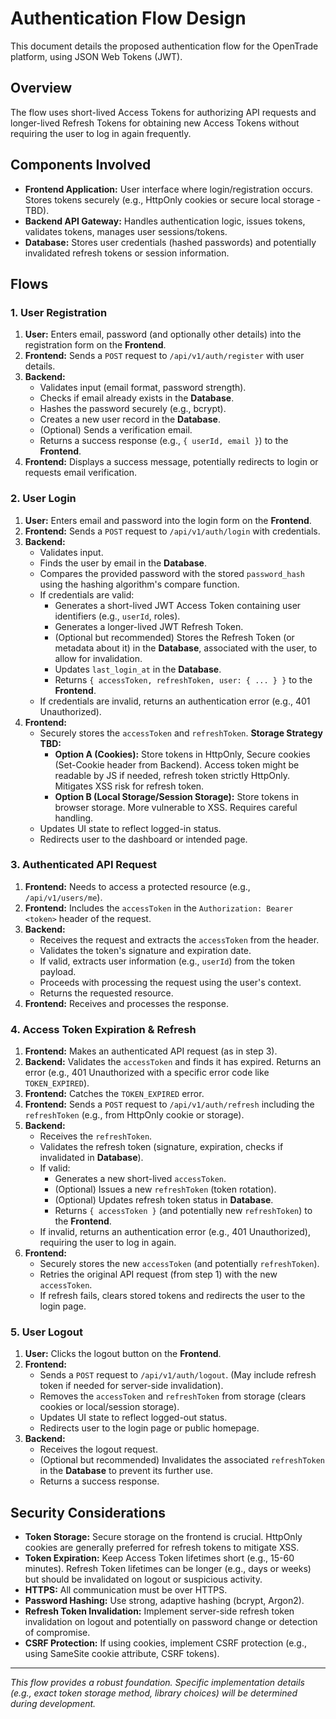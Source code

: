# Authentication Flow Design

This document details the proposed authentication flow for the OpenTrade platform, using JSON Web Tokens (JWT).

## Overview

The flow uses short-lived Access Tokens for authorizing API requests and longer-lived Refresh Tokens for obtaining new Access Tokens without requiring the user to log in again frequently.

## Components Involved

*   **Frontend Application:** User interface where login/registration occurs. Stores tokens securely (e.g., HttpOnly cookies or secure local storage - TBD).
*   **Backend API Gateway:** Handles authentication logic, issues tokens, validates tokens, manages user sessions/tokens.
*   **Database:** Stores user credentials (hashed passwords) and potentially invalidated refresh tokens or session information.

## Flows

### 1. User Registration

1.  **User:** Enters email, password (and optionally other details) into the registration form on the **Frontend**.
2.  **Frontend:** Sends a `POST` request to `/api/v1/auth/register` with user details.
3.  **Backend:**
    *   Validates input (email format, password strength).
    *   Checks if email already exists in the **Database**.
    *   Hashes the password securely (e.g., bcrypt).
    *   Creates a new user record in the **Database**.
    *   (Optional) Sends a verification email.
    *   Returns a success response (e.g., `{ userId, email }`) to the **Frontend**.
4.  **Frontend:** Displays a success message, potentially redirects to login or requests email verification.

### 2. User Login

1.  **User:** Enters email and password into the login form on the **Frontend**.
2.  **Frontend:** Sends a `POST` request to `/api/v1/auth/login` with credentials.
3.  **Backend:**
    *   Validates input.
    *   Finds the user by email in the **Database**.
    *   Compares the provided password with the stored `password_hash` using the hashing algorithm's compare function.
    *   If credentials are valid:
        *   Generates a short-lived JWT Access Token containing user identifiers (e.g., `userId`, roles).
        *   Generates a longer-lived JWT Refresh Token.
        *   (Optional but recommended) Stores the Refresh Token (or metadata about it) in the **Database**, associated with the user, to allow for invalidation.
        *   Updates `last_login_at` in the **Database**.
        *   Returns `{ accessToken, refreshToken, user: { ... } }` to the **Frontend**.
    *   If credentials are invalid, returns an authentication error (e.g., 401 Unauthorized).
4.  **Frontend:**
    *   Securely stores the `accessToken` and `refreshToken`. **Storage Strategy TBD:**
        *   **Option A (Cookies):** Store tokens in HttpOnly, Secure cookies (Set-Cookie header from Backend). Access token might be readable by JS if needed, refresh token strictly HttpOnly. Mitigates XSS risk for refresh token.
        *   **Option B (Local Storage/Session Storage):** Store tokens in browser storage. More vulnerable to XSS. Requires careful handling.
    *   Updates UI state to reflect logged-in status.
    *   Redirects user to the dashboard or intended page.

### 3. Authenticated API Request

1.  **Frontend:** Needs to access a protected resource (e.g., `/api/v1/users/me`).
2.  **Frontend:** Includes the `accessToken` in the `Authorization: Bearer <token>` header of the request.
3.  **Backend:**
    *   Receives the request and extracts the `accessToken` from the header.
    *   Validates the token's signature and expiration date.
    *   If valid, extracts user information (e.g., `userId`) from the token payload.
    *   Proceeds with processing the request using the user's context.
    *   Returns the requested resource.
4.  **Frontend:** Receives and processes the response.

### 4. Access Token Expiration & Refresh

1.  **Frontend:** Makes an authenticated API request (as in step 3).
2.  **Backend:** Validates the `accessToken` and finds it has expired. Returns an error (e.g., 401 Unauthorized with a specific error code like `TOKEN_EXPIRED`).
3.  **Frontend:** Catches the `TOKEN_EXPIRED` error.
4.  **Frontend:** Sends a `POST` request to `/api/v1/auth/refresh` including the `refreshToken` (e.g., from HttpOnly cookie or storage).
5.  **Backend:**
    *   Receives the `refreshToken`.
    *   Validates the refresh token (signature, expiration, checks if invalidated in **Database**).
    *   If valid:
        *   Generates a new short-lived `accessToken`.
        *   (Optional) Issues a new `refreshToken` (token rotation).
        *   (Optional) Updates refresh token status in **Database**.
        *   Returns `{ accessToken }` (and potentially new `refreshToken`) to the **Frontend**.
    *   If invalid, returns an authentication error (e.g., 401 Unauthorized), requiring the user to log in again.
6.  **Frontend:**
    *   Securely stores the new `accessToken` (and potentially `refreshToken`).
    *   Retries the original API request (from step 1) with the new `accessToken`.
    *   If refresh fails, clears stored tokens and redirects the user to the login page.

### 5. User Logout

1.  **User:** Clicks the logout button on the **Frontend**.
2.  **Frontend:**
    *   Sends a `POST` request to `/api/v1/auth/logout`. (May include refresh token if needed for server-side invalidation).
    *   Removes the `accessToken` and `refreshToken` from storage (clears cookies or local/session storage).
    *   Updates UI state to reflect logged-out status.
    *   Redirects user to the login page or public homepage.
3.  **Backend:**
    *   Receives the logout request.
    *   (Optional but recommended) Invalidates the associated `refreshToken` in the **Database** to prevent its further use.
    *   Returns a success response.

## Security Considerations

*   **Token Storage:** Secure storage on the frontend is crucial. HttpOnly cookies are generally preferred for refresh tokens to mitigate XSS.
*   **Token Expiration:** Keep Access Token lifetimes short (e.g., 15-60 minutes). Refresh Token lifetimes can be longer (e.g., days or weeks) but should be invalidated on logout or suspicious activity.
*   **HTTPS:** All communication must be over HTTPS.
*   **Password Hashing:** Use strong, adaptive hashing (bcrypt, Argon2).
*   **Refresh Token Invalidation:** Implement server-side refresh token invalidation on logout and potentially on password change or detection of compromise.
*   **CSRF Protection:** If using cookies, implement CSRF protection (e.g., using SameSite cookie attribute, CSRF tokens).

---
*This flow provides a robust foundation. Specific implementation details (e.g., exact token storage method, library choices) will be determined during development.*